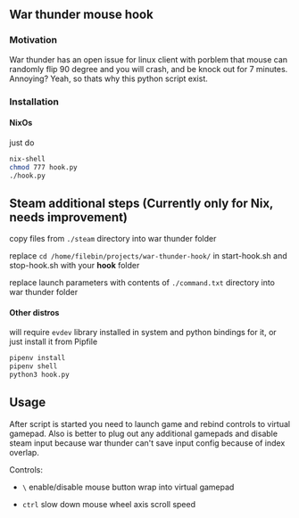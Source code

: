 ## War thunder mouse hook

### Motivation

War thunder has an open issue for linux client with porblem that mouse can randomly flip 90 degree and you will crash, and be knock out for 7 minutes. Annoying? Yeah, so thats why this python script exist.

### Installation

#### NixOs

just do 

```bash
nix-shell
chmod 777 hook.py
./hook.py
```

## Steam additional steps (Currently only for Nix, needs improvement)

copy files from `./steam` directory into war thunder folder

replace `cd /home/filebin/projects/war-thunder-hook/` in start-hook.sh and stop-hook.sh with your __hook__ folder

replace launch parameters with contents of `./command.txt` directory into war thunder folder

#### Other distros

will require `evdev` library installed in system and python bindings for it, or just install it from Pipfile

```bash
pipenv install
pipenv shell
python3 hook.py
```



## Usage

After script is started you need to launch game and rebind controls to virtual gamepad. Also is better to plug out any additional gamepads and disable steam input because war thunder can't save input config because of index overlap.

Controls:

* `\` enable/disable mouse button wrap into virtual gamepad

* `ctrl` slow down mouse wheel axis scroll speed
